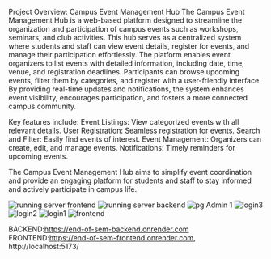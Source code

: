 Project Overview: Campus Event Management Hub The Campus Event Management Hub is a web-based platform designed to streamline the organization and participation of campus events such as workshops, seminars, and club activities. This hub serves as a centralized system where students and staff can view event details, register for events, and manage their participation effortlessly. The platform enables event organizers to list events with detailed information, including date, time, venue, and registration deadlines. Participants can browse upcoming events, filter them by categories, and register with a user-friendly interface. By providing real-time updates and notifications, the system enhances event visibility, encourages participation, and fosters a more connected campus community.

Key features include: Event Listings: View categorized events with all relevant details. User Registration: Seamless registration for events. Search and Filter: Easily find events of interest. Event Management: Organizers can create, edit, and manage events. Notifications: Timely reminders for upcoming events.

The Campus Event Management Hub aims to simplify event coordination and provide an engaging platform for students and staff to stay informed and actively participate in campus life.

![running server frontend](https://github.com/user-attachments/assets/3b0db781-ff52-4531-878f-3d80547bc884)
![running server backend](https://github.com/user-attachments/assets/4a6f7e83-d028-4852-942e-9909610ffad5)
![pg Admin 1](https://github.com/user-attachments/assets/25d452d7-28cf-440a-9db3-1c249d30db11)
![login3](https://github.com/user-attachments/assets/234c683f-8fc6-41ce-99ff-1d0ca3a334b4)
![login2](https://github.com/user-attachments/assets/b7a438ce-0b1e-4c68-a77d-d9082ec611c9)
![login1](https://github.com/user-attachments/assets/32845fd9-6a0d-4b49-b238-20064a5f749c)
![frontend](https://github.com/user-attachments/assets/32a7736a-5f4b-4cdc-b151-42f3ceb7c9f9)


BACKEND:https://end-of-sem-backend.onrender.com FRONTEND:https://end-of-sem-frontend.onrender.com, http://localhost:5173/
